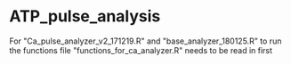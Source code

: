 # ATP_pulse_analysis
 
 
For "Ca_pulse_analyzer_v2_171219.R" and "base_analyzer_180125.R" to run the functions file "functions_for_ca_analyzer.R" needs to be read in first

